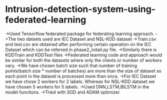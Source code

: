 # Intrusion-detection-system-using-federated-learning
->Used Tensorflow federated package for federating learning approach.
->The two datsets used are IEC Dataset and NSL-KDD dataset
->Train.csv and test.csv are obtained after performing certain operation on the IEC Dataset which can be referred in phase2_initail.py file.
->Similarly there is KDDTrain and KDDTest files
->Federated learning code and approach would be similar for both the datasets where only the clients or number of workers vary.
->We have chosen batch size such that number of training points(batch size * number of batches) are more than the size of dataset so each point in the dataset is processed more than once.
->For IEC Dataset we have chose 2 workers for 2 labels. Whereas for NSL-KDD dataset we have chosen 5 workers for 5 labels.
->Used DNN,LSTM,BILSTM in the model functions.
->Tried with SGD and ADAM optimizer

